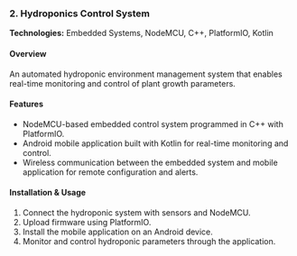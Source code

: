### 2. Hydroponics Control System
**Technologies:** Embedded Systems, NodeMCU, C++, PlatformIO, Kotlin  

#### Overview
An automated hydroponic environment management system that enables real-time monitoring and control of plant growth parameters.

#### Features
- NodeMCU-based embedded control system programmed in C++ with PlatformIO.
- Android mobile application built with Kotlin for real-time monitoring and control.
- Wireless communication between the embedded system and mobile application for remote configuration and alerts.

#### Installation & Usage
1. Connect the hydroponic system with sensors and NodeMCU.
2. Upload firmware using PlatformIO.
3. Install the mobile application on an Android device.
4. Monitor and control hydroponic parameters through the application.


